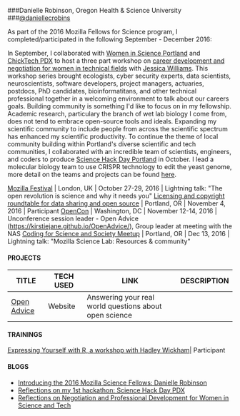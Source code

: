 ###Danielle Robinson, Oregon Health & Science University
###[@daniellecrobins](https://twitter.com/daniellecrobins)

As part of the 2016 Mozilla Fellows for Science program, I completed/participated in the following September - December 2016: 

In September, I collaborated with [Women in Science Portland](http://wisportland.weebly.com/) and [ChickTech PDX](https://portland.chicktech.org/) to host a three part workshop on [career development and negotiation for women in technical fields](https://science.mozilla.org/blog/reflections-on-women-in-stem) with [Jessica Williams](http://superwomanproject.com/). This workshop series brought ecologists, cyber security experts, data scientists, neuroscientists, software developers, project managers, actuaries, postdocs, PhD candidates, bioinformatitans, and other technical professional together in a welcoming environment to talk about our careers goals. 
Building community is something I'd like to focus on in my fellowship. Academic research, particulary the branch of wet lab biology I come from, does not tend to embrace open-source tools and ideals. Expanding my scientific community to include people from across the scientific spectrum has enhanced my scientific productivity. To continue the theme of local community building within Portland's diverse scientific and tech communities, I collaborated with an incredible team of scientists, engineers, and coders to produce [Science Hack Day Portland](http://portland.sciencehackday.org/) in October.  I lead a molecular biology team to use CRISPR technology to edit the yeast genome, more detail on the teams and projects can be found [here](https://storify.com/rchampieux/science-hack-day-portland).


[Mozilla Festival](https://mozillafestival.org/) | London, UK | October 27-29, 2016 | Lightning talk: "The open revolution is science and why it needs you"
[Licensing and copyright roundtable for data sharing and open source](https://twitter.com/daniellecrobins/status/793885129143754755) | Portland, OR | November 4, 2016 | Participant
[OpenCon](http://www.opencon2016.org/updates/) | Washington, DC | November 12-14, 2016 | Unconference session leader - Open Advice (https://kirstiejane.github.io/OpenAdvice/), Group leader at meeting with the NAS
[Coding for Science and Society Meetup](https://www.meetup.com/Dat-Meetup/events/235968044/) | Portland, OR | Dec 13, 2016 | Lightning talk: "Mozilla Science Lab: Resources & community"

#### PROJECTS
TITLE | TECH USED | LINK | DESCRIPTION
----- | --------- | ---- | ------------
[Open Advice](https://kirstiejane.github.io/OpenAdvice/) | Website | Answering your real world questions about open science

#### TRAININGS
 [Expressing Yourself with R, a workshop with Hadley Wickham](http://events.reed.edu/event/hadley_wickham_workshop)| Participant
 
#### BLOGS
* [Introducing the 2016 Mozilla Science Fellows: Danielle Robinson](https://science.mozilla.org/blog/intro-to-danielle)
* [Reflections on my 1st hackathon: Science Hack Day PDX](https://science.mozilla.org/blog/science-hack-day-pdx)
* [Reflections on Negotiation and Professional Development for Women in Science and Tech](https://science.mozilla.org/blog/reflections-on-women-in-stem)


